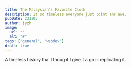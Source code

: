 ```yaml
---
title: The Malaysian's Favorite Clock
description: It so timeless everyone just point and awe.
pubDate: 231205
author: jyzh
image:
  url: ""
  alt: "#"
tags: ["general", "webdev"]
draft: true
---
```


<div id="canvas"></div>
<script
src="https://cdnjs.cloudflare.com/ajax/libs/p5.js/1.8.0/p5.js"></script>
<script>
function setup_canvas(){let e=createCanvas(512,512);e.parent("canvas"),frameRate(60),background(13)}let yellow=[255,224,26],blue=[8,9,146];function setup(){setup_canvas(),describe("A sketch of THE Malaysian Favourite Clock."),angleMode(DEGREES)}function draw(){background(13),push(),draw_clock(),pop()}function draw_clock(){translate(width/2,height/2),strokeCap(SQUARE),stroke(255,0,0),strokeWeight(38),ellipse(0,0,350,350),fill(blue),stroke(255),strokeWeight(12),ellipse(0,0,350,350);for(let e=0;e<60;e++){var t=e%5==0?15:8;e%5==0?strokeWeight(6):strokeWeight(4);var o=map(e,0,60,0,360),a=165*cos(o),s=165*sin(o),r=cos(o)*(165-t),t=sin(o)*(165-t);line(a,s,r,t)}let e=new Date,l=e.getUTCHours()+8;var n=e.getUTCMinutes(),i=e.getUTCSeconds();l=24<=l?l-24:l;var p=map(l%12,0,12,0,360)+.5*n-90,n=map(n,0,60,0,360)+map(i,0,60,0,6)-90,i=map(i,0,60,0,360)-90;push(),stroke(yellow),strokeWeight(5),rotate(i),line(-22,0,164,0),pop(),push(),stroke(yellow),strokeWeight(6),rotate(n),line(-20,0,148,0),pop(),push(),stroke(yellow),strokeWeight(12),rotate(p),line(-20,0,140,0),pop()}
</script>

A timeless history that I thought I give it a go in replicating it.
